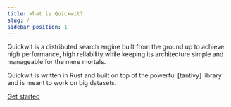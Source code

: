 ```yaml
---
title: What is Quickwit?
slug: /
sidebar_position: 1
---
```


Quickwit is a distributed search engine built from the ground up to achieve high performance, high reliability while keeping its architecture simple and manageable for the mere mortals.

Quickwit is written in Rust and built on top of the powerful [tantivy] library and is meant to work on big datasets.

[Get started](getting-started/quickstart.md)
